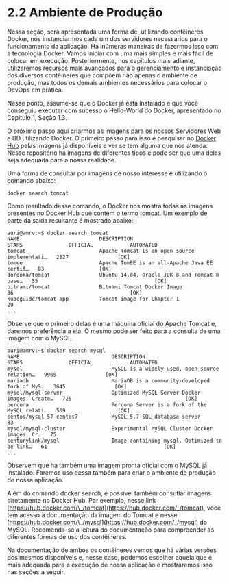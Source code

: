 # 2.2 Ambiente de Produção

Nessa seção, será apresentada uma forma de, utilizando contêineres Docker, nós instanciarmos cada um dos servidores necessários para o funcionamento da aplicação. Há inúmeras maneiras de fazermos isso com a tecnologia Docker. Vamos iniciar com uma mais simples e mais fácil de colocar em execução. Posteriormente, nos capítulos mais adiante, utilizaremos recursos mais avançados para o gerenciamento e instanciação dos diversos contêineres que compõem não apenas o ambiente de produção, mas todos os demais ambientes necessários para colocar o DevOps em prática.

Nesse ponto, assume-se que o Docker já está instalado e que você conseguiu executar com sucesso o Hello-World do Docker, apresentado no Capítulo 1, Seção 1.3.

O próximo passo aqui criarmos as imagens para os nossos Servidores Web e BD utilizando Docker. O primeiro passo para isso é pesquisar no [Docker Hub](https://hub.docker.com/) pelas imagens já disponíveis e ver se tem alguma que nos atenda. Nesse repositório há imagens de diferentes tipos e pode ser que uma delas seja adequada para a nossa realidade.

Uma forma de consultar por imagens de nosso interesse é utilizando o comando abaixo:

```text
docker search tomcat
```

Como resultado desse comando, o Docker nos mostra todas as imagens presentes no Docker Hub que contém o termo tomcat. Um exemplo de parte da saída resultante é mostrado abaixo:

```text
auri@amrv:~$ docker search tomcat
NAME                          DESCRIPTION                                     STARS               OFFICIAL            AUTOMATED
tomcat                        Apache Tomcat is an open source implementati…   2827                [OK]                
tomee                         Apache TomEE is an all-Apache Java EE certif…   83                  [OK]                
dordoka/tomcat                Ubuntu 14.04, Oracle JDK 8 and Tomcat 8 base…   55                                      [OK]
bitnami/tomcat                Bitnami Tomcat Docker Image                     36                                      [OK]
kubeguide/tomcat-app          Tomcat image for Chapter 1                      29                                      
...

```

Observe que o primeiro delas é uma máquina oficial do Apache Tomcat e, daremos preferência a ela. O mesmo pode ser feito para a consulta de uma imagem com o MySQL.

```text
auri@amrv:~$ docker search mysql
NAME                              DESCRIPTION                                     STARS               OFFICIAL            AUTOMATED
mysql                             MySQL is a widely used, open-source relation…   9965                [OK]                
mariadb                           MariaDB is a community-developed fork of MyS…   3645                [OK]                
mysql/mysql-server                Optimized MySQL Server Docker images. Create…   725                                     [OK]
percona                           Percona Server is a fork of the MySQL relati…   509                 [OK]                
centos/mysql-57-centos7           MySQL 5.7 SQL database server                   83                                      
mysql/mysql-cluster               Experimental MySQL Cluster Docker images. Cr…   75                                      
centurylink/mysql                 Image containing mysql. Optimized to be link…   61                                      [OK]
...
```

Observem que há também uma imagem pronta oficial com o MySQL já instalado. Faremos uso dessa também para criar o ambiente de produção de nossa aplicação.

Além do comando docker search, é possível também consutlar imagens diretamente no Docker Hub. Por exemplo, nesse link [https://hub.docker.com/\_/tomcat](https://hub.docker.com/_/tomcat), você tem acesso à documentação da imagem do Tomcat e nesse [https://hub.docker.com/\_/mysql](https://hub.docker.com/_/mysql) do MySQL. Recomenda-se a leitura do documentação para compreender as diferentes formas de uso dos contêineres.

Na documentação de ambos os contêineres vemos que há várias versões dos mesmos disponíveis e, nesse caso, podemos escolher aquela que é mais adequada para a execução de nossa aplicação e mostraremos isso nas seções a seguir.

